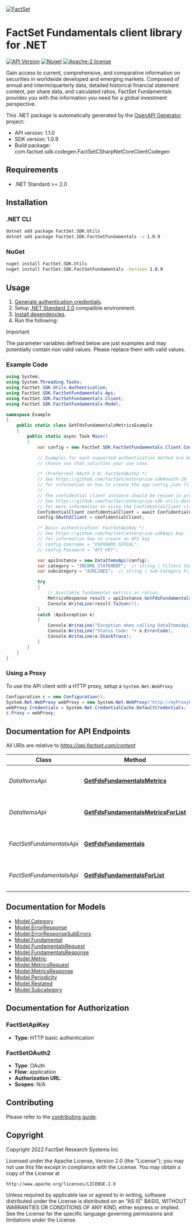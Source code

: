 [![FactSet](https://raw.githubusercontent.com/factset/enterprise-sdk/main/docs/images/factset-logo.svg)](https://www.factset.com)

# FactSet Fundamentals client library for .NET

[![API Version](https://img.shields.io/badge/api-v1.1.0-blue)]()
[![Nuget](https://img.shields.io/nuget/v/FactSet.SDK.FactSetFundamentals)](https://www.nuget.org/packages/FactSet.SDK.FactSetFundamentals)
[![Apache-2 license](https://img.shields.io/badge/license-Apache2-brightgreen.svg)](https://www.apache.org/licenses/LICENSE-2.0)

Gain access to current, comprehensive, and comparative information on securities in worldwide developed and emerging markets. Composed of annual and interim/quarterly data, detailed historical financial statement content, per share data, and calculated ratios, FactSet Fundamentals provides you with the information you need for a global investment perspective.


This .NET package is automatically generated by the [OpenAPI Generator](https://openapi-generator.tech) project:

- API version: 1.1.0
- SDK version: 1.0.9
- Build package: com.factset.sdk.codegen.FactSetCSharpNetCoreClientCodegen

## Requirements

* .NET Standard >= 2.0

## Installation

### .NET CLI

```bash
dotnet add package FactSet.SDK.Utils
dotnet add package FactSet.SDK.FactSetFundamentals -v 1.0.9
```

### NuGet

```bash
nuget install FactSet.SDK.Utils
nuget install FactSet.SDK.FactSetFundamentals -Version 1.0.9
```

## Usage

1. [Generate authentication credentials](../../../../README.md#authentication).
2. Setup [.NET Standard 2.0](https://docs.microsoft.com/en-us/dotnet/standard/net-standard?tabs=net-standard-2-0) compatible environment.
3. [Install dependencies](#installation).
4. Run the following:

> [!IMPORTANT]
> The parameter variables defined below are just examples and may potentially contain non valid values. Please replace them with valid values.

### Example Code

```csharp
using System;
using System.Threading.Tasks;
using FactSet.SDK.Utils.Authentication;
using FactSet.SDK.FactSetFundamentals.Api;
using FactSet.SDK.FactSetFundamentals.Client;
using FactSet.SDK.FactSetFundamentals.Model;

namespace Example
{
    public static class GetFdsFundamentalsMetricsExample
    {
        public static async Task Main()
        {
            var config = new FactSet.SDK.FactSetFundamentals.Client.Configuration();

            // Examples for each supported authentication method are below,
            // choose one that satisfies your use case.

            /* (Preferred) OAuth 2.0: FactSetOAuth2 */
            // See https://github.com/FactSet/enterprise-sdk#oauth-20
            // for information on how to create the app-config.json file
            //
            // The confidential client instance should be reused in production environments.
            // See https://github.com/FactSet/enterprise-sdk-utils-dotnet#authentication
            // for more information on using the ConfidentialClient class
            ConfidentialClient confidentialClient = await ConfidentialClient.CreateAsync("/path/to/app-config.json");
            config.OAuth2Client = confidentialClient;

            /* Basic authentication: FactSetApiKey */
            // See https://github.com/FactSet/enterprise-sdk#api-key
            // for information how to create an API key
            // config.Username = "USERNAME-SERIAL";
            // config.Password = "API-KEY";

            var apiInstance = new DataItemsApi(config);
            var category = "INCOME_STATEMENT";  // string | Filters the list of FF_* metrics by major category -   * **INCOME_STATEMENT** = Income Statement line items, such as Sales, Gross Profit, Net Income.   * **BALANCE_SHEET** = Balance Sheet line items, such as Assets, Liabilities, and Shareholders Equity.   * **CASH_FLOW** = Cash Flow Statement line items, such as Financing activities, Operation, and Per Share.   * **RATIOS** = Pre-calculated Ratios, including Financial, Growth Rates, Profitability, Liquidity, Size, and Valuation.   * **FINANCIAL_SERVICES** = Financial Statement Items modified for Financial Services companies.   * **INDUSTRY_METRICS** = Industry Specific Line Items or Modifications. View subcategory for list of Industries.   * **PENSION_AND_POSTRETIREMENT** = Accumulated Pension Benefit Obligations and related data.   * **MARKET_DATA** = General Market Data, such as Shares Outstanding. *Note - /factset-prices/prices/ endpoints may be better suited for pricing related market data.*   * **MISCELLANEOUS** = Corporation Data, Financial Records details, Indicators.   * **DATES** = Relevant Dates  (optional) 
            var subcategory = "AIRLINES";  // string | Sub-Category Filter for the Primary Category Requested. Choose a related sub-category for the Category requested-   * **INCOME_STATEMENT** - INCOME_STATEMENT, NON-OPERATING, PER_SHARE, SUPPLEMENTAL, OTHER   * **BALANCE_SHEET** - ASSETS, BALANCE_SHEET, HEALTHCARE, LIABILITIES, PER_SHARE, SHAREHOLDERS_EQUITY, SUPPLEMENTAL   * **CASH_FLOW** - CASH_FLOW, CHANGE_IN_CASH, FINANCING, INVESTING, OPERATING, PER_SHARE, SUPPLEMENTAL   * **RATIOS** - FINANCIAL, GROWTH_RATE, LIQUIDITY, PROFITABILITY, SIZE, VALUATION   * **FINANCIAL_SERVICES** - BALANCE_SHEET, INCOME_STATEMENT, SUPPLEMENTAL   * **INDUSTRY_METRICS** - AIRLINES, BANKING, HOTELS_AND_GAMING, METALS_AND_MINING, OIL_AND_GAS, PHARMACEUTICAL, REIT, RETAIL, BANK, INSURANCE, UTILITY   * **PENSION_AND_POSTRETIREMENT** - PENSION_AND_POSTRETIREMENT   * **MARKET_DATA** - MARKET_DATA   * **MISCELLANEOUS** - CLASSIFICATION, CORPORATE_DATA, FINANCIAL_RECORDS, INDICATOR, EMPLOYEES_AND_MANAGEMENT   * **DATES** - DATES  (optional) 

            try
            {
                // Available fundamental metrics or ratios.
                MetricsResponse result = apiInstance.GetFdsFundamentalsMetrics(category, subcategory);
                Console.WriteLine(result.ToJson());
            }
            catch (ApiException e)
            {
                Console.WriteLine("Exception when calling DataItemsApi.GetFdsFundamentalsMetrics: " + e.Message );
                Console.WriteLine("Status Code: "+ e.ErrorCode);
                Console.WriteLine(e.StackTrace);
            }
        }
    }
}
```

### Using a Proxy

To use the API client with a HTTP proxy, setup a `System.Net.WebProxy`

```csharp
Configuration c = new Configuration();
System.Net.WebProxy webProxy = new System.Net.WebProxy("http://myProxyUrl:80/");
webProxy.Credentials = System.Net.CredentialCache.DefaultCredentials;
c.Proxy = webProxy;
```

## Documentation for API Endpoints

All URIs are relative to *https://api.factset.com/content*

Class | Method | HTTP request | Description
------------ | ------------- | ------------- | -------------
*DataItemsApi* | [**GetFdsFundamentalsMetrics**](https://github.com/FactSet/enterprise-sdk/tree/main/code/dotnet/FactSetFundamentals/v1/docs/DataItemsApi.md#getfdsfundamentalsmetrics) | **GET** /factset-fundamentals/v1/metrics | Available fundamental metrics or ratios.
*DataItemsApi* | [**GetFdsFundamentalsMetricsForList**](https://github.com/FactSet/enterprise-sdk/tree/main/code/dotnet/FactSetFundamentals/v1/docs/DataItemsApi.md#getfdsfundamentalsmetricsforlist) | **POST** /factset-fundamentals/v1/metrics | Available fundamental metrics or ratios.
*FactSetFundamentalsApi* | [**GetFdsFundamentals**](https://github.com/FactSet/enterprise-sdk/tree/main/code/dotnet/FactSetFundamentals/v1/docs/FactSetFundamentalsApi.md#getfdsfundamentals) | **GET** /factset-fundamentals/v1/fundamentals | Returns the Company Fundamental Data.
*FactSetFundamentalsApi* | [**GetFdsFundamentalsForList**](https://github.com/FactSet/enterprise-sdk/tree/main/code/dotnet/FactSetFundamentals/v1/docs/FactSetFundamentalsApi.md#getfdsfundamentalsforlist) | **POST** /factset-fundamentals/v1/fundamentals | Returns the Company Fundamental Data.


## Documentation for Models

 - [Model.Category](https://github.com/FactSet/enterprise-sdk/tree/main/code/dotnet/FactSetFundamentals/v1/docs/Category.md)
 - [Model.ErrorResponse](https://github.com/FactSet/enterprise-sdk/tree/main/code/dotnet/FactSetFundamentals/v1/docs/ErrorResponse.md)
 - [Model.ErrorResponseSubErrors](https://github.com/FactSet/enterprise-sdk/tree/main/code/dotnet/FactSetFundamentals/v1/docs/ErrorResponseSubErrors.md)
 - [Model.Fundamental](https://github.com/FactSet/enterprise-sdk/tree/main/code/dotnet/FactSetFundamentals/v1/docs/Fundamental.md)
 - [Model.FundamentalsRequest](https://github.com/FactSet/enterprise-sdk/tree/main/code/dotnet/FactSetFundamentals/v1/docs/FundamentalsRequest.md)
 - [Model.FundamentalsResponse](https://github.com/FactSet/enterprise-sdk/tree/main/code/dotnet/FactSetFundamentals/v1/docs/FundamentalsResponse.md)
 - [Model.Metric](https://github.com/FactSet/enterprise-sdk/tree/main/code/dotnet/FactSetFundamentals/v1/docs/Metric.md)
 - [Model.MetricsRequest](https://github.com/FactSet/enterprise-sdk/tree/main/code/dotnet/FactSetFundamentals/v1/docs/MetricsRequest.md)
 - [Model.MetricsResponse](https://github.com/FactSet/enterprise-sdk/tree/main/code/dotnet/FactSetFundamentals/v1/docs/MetricsResponse.md)
 - [Model.Periodicity](https://github.com/FactSet/enterprise-sdk/tree/main/code/dotnet/FactSetFundamentals/v1/docs/Periodicity.md)
 - [Model.Restated](https://github.com/FactSet/enterprise-sdk/tree/main/code/dotnet/FactSetFundamentals/v1/docs/Restated.md)
 - [Model.Subcategory](https://github.com/FactSet/enterprise-sdk/tree/main/code/dotnet/FactSetFundamentals/v1/docs/Subcategory.md)


## Documentation for Authorization


### FactSetApiKey

- **Type**: HTTP basic authentication


### FactSetOAuth2

- **Type**: OAuth
- **Flow**: application
- **Authorization URL**: 
- **Scopes**: N/A


## Contributing

Please refer to the [contributing guide](../../../../CONTRIBUTING.md).

## Copyright

Copyright 2022 FactSet Research Systems Inc

Licensed under the Apache License, Version 2.0 (the "License");
you may not use this file except in compliance with the License.
You may obtain a copy of the License at

    http://www.apache.org/licenses/LICENSE-2.0

Unless required by applicable law or agreed to in writing, software
distributed under the License is distributed on an "AS IS" BASIS,
WITHOUT WARRANTIES OR CONDITIONS OF ANY KIND, either express or implied.
See the License for the specific language governing permissions and
limitations under the License.
